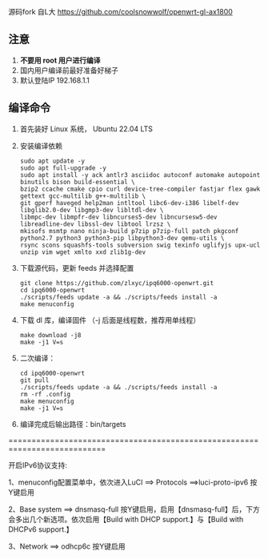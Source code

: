 源码fork 自L大 https://github.com/coolsnowwolf/openwrt-gl-ax1800

## 注意

1. **不要用 root 用户进行编译**
2. 国内用户编译前最好准备好梯子
3. 默认登陆IP 192.168.1.1 

## 编译命令

1. 首先装好 Linux 系统， Ubuntu 22.04 LTS

2. 安装编译依赖

   ```
   sudo apt update -y
   sudo apt full-upgrade -y
   sudo apt install -y ack antlr3 asciidoc autoconf automake autopoint binutils bison build-essential \
   bzip2 ccache cmake cpio curl device-tree-compiler fastjar flex gawk gettext gcc-multilib g++-multilib \
   git gperf haveged help2man intltool libc6-dev-i386 libelf-dev libglib2.0-dev libgmp3-dev libltdl-dev \
   libmpc-dev libmpfr-dev libncurses5-dev libncursesw5-dev libreadline-dev libssl-dev libtool lrzsz \
   mkisofs msmtp nano ninja-build p7zip p7zip-full patch pkgconf python2.7 python3 python3-pip libpython3-dev qemu-utils \
   rsync scons squashfs-tools subversion swig texinfo uglifyjs upx-ucl unzip vim wget xmlto xxd zlib1g-dev
   ```

3. 下载源代码，更新 feeds 并选择配置

   ```
   git clone https://github.com/zlxyc/ipq6000-openwrt.git
   cd ipq6000-openwrt
   ./scripts/feeds update -a && ./scripts/feeds install -a
   make menuconfig
   ```

4. 下载 dl 库，编译固件
（-j 后面是线程数，推荐用单线程）

   ```
   make download -j8
   make -j1 V=s
   ```

5. 二次编译：

   ```
   cd ipq6000-openwrt
   git pull
   ./scripts/feeds update -a && ./scripts/feeds install -a
   rm -rf .config
   make menuconfig
   make -j1 V=s
   ```

6. 编译完成后输出路径：bin/targets

===========================================================================

开启IPv6协议支持:

1、menuconfig配置菜单中，依次进入LuCI ==> Protocols ==>luci-proto-ipv6 按Y键启用

2、Base system ==> dnsmasq-full 按Y键启用，启用【dnsmasq-full】后，下方会多出几个新选项。依次启用【Build with DHCP support.】与【Build with DHCPv6 support.】

3、Network ==> odhcp6c 按Y键启用
